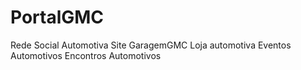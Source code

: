 # PortalGMC
Rede Social Automotiva
Site GaragemGMC
Loja automotiva
Eventos Automotivos
Encontros Automotivos 
